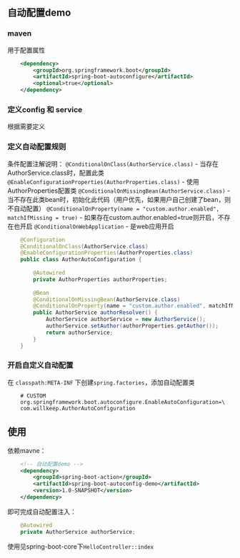 ## 自动配置demo
### maven
用于配置属性
```xml
    <dependency>
        <groupId>org.springframework.boot</groupId>
        <artifactId>spring-boot-autoconfigure</artifactId>
        <optional>true</optional>
    </dependency>
```
### 定义config 和 service
根据需要定义

### 定义自动配置规则

条件配置注解说明：
`@ConditionalOnClass(AuthorService.class)` - 当存在AuthorService.class时，配置此类
`@EnableConfigurationProperties(AuthorProperties.class)` - 使用AuthorProperties配置类
`@ConditionalOnMissingBean(AuthorService.class)` - 当不存在此类bean时，初始化此代码（用户优先，如果用户自己创建了bean，则不自动配置）
`@ConditionalOnProperty(name = "custom.author.enabled", matchIfMissing = true)` - 如果存在custom.author.enabled=true则开启，不存在也开启
`@ConditionalOnWebApplication` - 是web应用开启
```java
    @Configuration
    @ConditionalOnClass(AuthorService.class)
    @EnableConfigurationProperties(AuthorProperties.class)
    public class AuthorAutoConfiguration {
    
        @Autowired
        private AuthorProperties authorProperties;
    
        @Bean
        @ConditionalOnMissingBean(AuthorService.class)
        @ConditionalOnProperty(name = "custom.author.enabled", matchIfMissing = true)
        public AuthorService authorResolver() {
            AuthorService authorService = new AuthorService();
            authorService.setAuthor(authorProperties.getAuthor());
            return authorService;
        }
    }
```

### 开启自定义自动配置
在 `classpath:META-INF` 下创建`spring.factories`，添加自动配置类
```properties
    # CUSTOM
    org.springframework.boot.autoconfigure.EnableAutoConfiguration=\
    com.willkeep.AuthorAutoConfiguration
```

## 使用
依赖mavne：
```xml
    <!-- 自动配置demo -->
    <dependency>
        <groupId>spring-boot-action</groupId>
        <artifactId>spring-boot-autoconfig-demo</artifactId>
        <version>1.0-SNAPSHOT</version>
    </dependency>
```
即可完成自动配置注入：
```java
    @Autowired
    private AuthorService authorService;
```
使用见spring-boot-core下`HelloController::index`